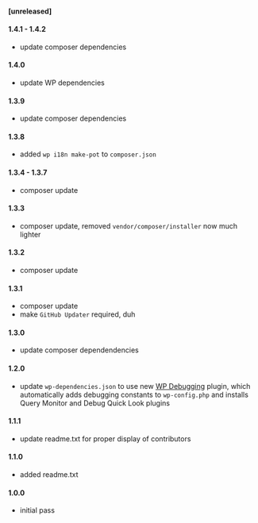#### [unreleased]

#### 1.4.1 - 1.4.2
* update composer dependencies

#### 1.4.0
* update WP dependencies

#### 1.3.9
* update composer dependencies

#### 1.3.8
* added `wp i18n make-pot` to `composer.json`

#### 1.3.4 - 1.3.7
* composer update

#### 1.3.3
* composer update, removed `vendor/composer/installer` now much lighter

#### 1.3.2
* composer update

#### 1.3.1
* composer update
* make `GitHub Updater` required, duh

#### 1.3.0
* update composer dependendencies

#### 1.2.0
* update `wp-dependencies.json` to use new [WP Debugging](https://github.com/afragen/wp-debugging) plugin, which automatically adds debugging constants to `wp-config.php` and installs Query Monitor and Debug Quick Look plugins

#### 1.1.1
* update readme.txt for proper display of contributors

#### 1.1.0
* added readme.txt

#### 1.0.0
* initial pass
